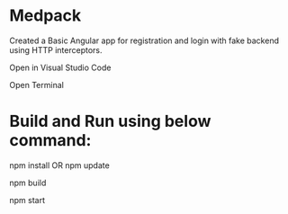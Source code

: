 # Medpack
Created a Basic Angular app for registration and login with fake backend using HTTP interceptors. 

Open in Visual Studio Code

Open Terminal

# Build and Run using below command:

npm install OR npm update

npm build

npm start
